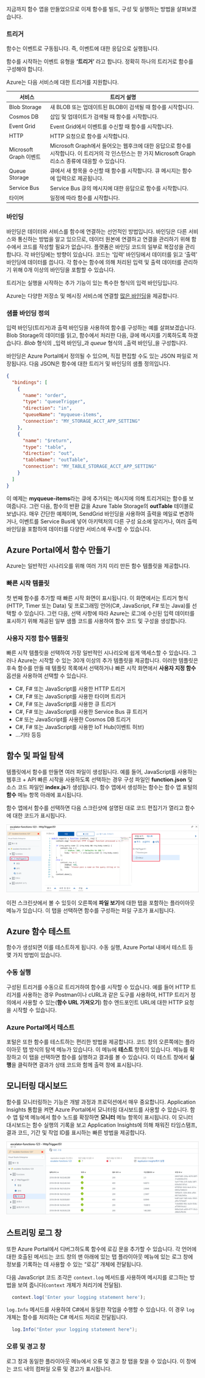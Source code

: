 지금까지 함수 앱을 만들었으므로 이제 함수를 빌드, 구성 및 실행하는 방법을 살펴보겠습니다.

### <a name="triggers"></a>트리거

함수는 이벤트로 구동됩니다. 즉, 이벤트에 대한 응답으로 실행됩니다.

함수를 시작하는 이벤트 유형을 **‘트리거’** 라고 합니다. 정확히 하나의 트리거로 함수를 구성해야 합니다.

Azure는 다음 서비스에 대한 트리거를 지원합니다.

| 서비스                 | 트리거 설명  |
|-------------------------|---------|
| Blob Storage            | 새 BLOB 또는 업데이트된 BLOB이 검색될 때 함수를 시작합니다.       |
| Cosmos DB               | 삽입 및 업데이트가 검색될 때 함수를 시작합니다.      |
| Event Grid              | Event Grid에서 이벤트를 수신할 때 함수를 시작합니다.       |
| HTTP                    | HTTP 요청으로 함수를 시작합니다.      |
| Microsoft Graph 이벤트  | Microsoft Graph에서 들어오는 웹후크에 대한 응답으로 함수를 시작합니다. 이 트리거의 각 인스턴스는 한 가지 Microsoft Graph 리소스 종류에 대응할 수 있습니다.       |
| Queue Storage           | 큐에서 새 항목을 수신할 때 함수를 시작합니다. 큐 메시지는 함수에 입력으로 제공됩니다.      |
| Service Bus             | Service Bus 큐의 메시지에 대한 응답으로 함수를 시작합니다.       |
| 타이머                   | 일정에 따라 함수를 시작합니다.       |

### <a name="bindings"></a>바인딩

바인딩은 데이터와 서비스를 함수에 연결하는 선언적인 방법입니다. 바인딩은 다른 서비스와 통신하는 방법을 알고 있으므로, 데이터 원본에 연결하고 연결을 관리하기 위해 함수에서 코드를 작성할 필요가 없습니다. 플랫폼은 바인딩 코드의 일부로 복잡성을 관리합니다. 각 바인딩에는 방향이 있습니다. 코드는 ‘입력’ 바인딩에서 데이터를 읽고 ‘출력’ 바인딩에 데이터를 씁니다. 각 함수는 함수에 의해 처리된 입력 및 출력 데이터를 관리하기 위해 0개 이상의 바인딩을 포함할 수 있습니다.

트리거는 실행을 시작하는 추가 기능이 있는 특수한 형식의 입력 바인딩입니다.

Azure는 다양한 저장소 및 메시징 서비스에 연결할 [많은 바인딩](https://docs.microsoft.com/azure/azure-functions/functions-triggers-bindings#supported-bindings)을 제공합니다.

### <a name="a-sample-binding-definition"></a>샘플 바인딩 정의

입력 바인딩(트리거)과 출력 바인딩을 사용하여 함수를 구성하는 예를 살펴보겠습니다. Blob Storage의 데이터를 읽고, 함수에서 처리한 다음, 큐에 메시지를 기록하도록 하겠습니다. *Blob* 형식의 _입력 바인딩_과 *queue* 형식의 _출력 바인딩_을 구성합니다.

바인딩은 Azure Portal에서 정의될 수 있으며, 직접 편집할 수도 있는 JSON 파일로 저장됩니다. 다음 JSON은 함수에 대한 트리거 및 바인딩의 샘플 정의입니다.

```json
{
  "bindings": [
    {
      "name": "order",
      "type": "queueTrigger",
      "direction": "in",
      "queueName": "myqueue-items",
      "connection": "MY_STORAGE_ACCT_APP_SETTING"
    },
    {
      "name": "$return",
      "type": "table",
      "direction": "out",
      "tableName": "outTable",
      "connection": "MY_TABLE_STORAGE_ACCT_APP_SETTING"
    }
  ]
}
```

이 예제는 **myqueue-items**라는 큐에 추가되는 메시지에 의해 트리거되는 함수를 보여줍니다. 그런 다음, 함수의 반환 값을 Azure Table Storage의 **outTable** 테이블로 보냅니다. 매우 간단한 예제이며, SendGrid 바인딩을 사용하여 출력을 메일로 변경하거나, 이벤트를 Service Bus에 넣어 아키텍처의 다른 구성 요소에 알리거나, 여러 출력 바인딩을 포함하여 데이터를 다양한 서비스에 푸시할 수 있습니다.

## <a name="creating-a-function-in-the-azure-portal"></a>Azure Portal에서 함수 만들기

Azure는 일반적인 시나리오를 위해 여러 가지 미리 만든 함수 템플릿을 제공합니다.

### <a name="quickstart-templates"></a>빠른 시작 템플릿

첫 번째 함수를 추가할 때 빠른 시작 화면이 표시됩니다. 이 화면에서는 트리거 형식(HTTP, Timer 또는 Data) 및 프로그래밍 언어(C#, JavaScript, F# 또는 Java)를 선택할 수 있습니다. 그런 다음, 선택 사항에 따라 Azure는 로그에 수신된 입력 데이터를 표시하기 위해 제공된 일부 샘플 코드를 사용하여 함수 코드 및 구성을 생성합니다.

### <a name="custom-function-templates"></a>사용자 지정 함수 템플릿

빠른 시작 템플릿을 선택하여 가장 일반적인 시나리오에 쉽게 액세스할 수 있습니다. 그러나 Azure는 시작할 수 있는 30개 이상의 추가 템플릿을 제공합니다. 이러한 템플릿은 후속 함수를 만들 때 템플릿 목록에서 선택하거나 빠른 시작 화면에서 **사용자 지정 함수** 옵션을 사용하여 선택할 수 있습니다.

- C#, F# 또는 JavaScript를 사용한 HTTP 트리거
- C#, F# 또는 JavaScript를 사용한 타이머 트리거
- C#, F# 또는 JavaScript를 사용한 큐 트리거
- C#, F# 또는 JavaScript를 사용한 Service Bus 큐 트리거
- C# 또는 JavaScript를 사용한 Cosmos DB 트리거
- C#, F# 또는 JavaScript를 사용한 IoT Hub(이벤트 허브)
- ...기타 등등

## <a name="navigating-to-your-function-and-files"></a>함수 및 파일 탐색

템플릿에서 함수를 만들면 여러 파일이 생성됩니다. 예를 들어, JavaScript를 사용하는 웹후크 + API 빠른 시작을 사용하도록 선택하는 경우 구성 파일인 **function.json** 및 소스 코드 파일인 **index.js**가 생성됩니다. 함수 앱에서 생성하는 함수는 함수 앱 포털의 **함수** 메뉴 항목 아래에 표시됩니다.

함수 앱에서 함수를 선택하면 다음 스크린샷에 설명된 대로 코드 편집기가 열리고 함수에 대한 코드가 표시됩니다.

![App Service 탐색에서 “HttpTriggerJS1” 함수가 선택되고 파일 보기 메뉴가 강조 표시된, 확장된 파일 보기 메뉴를 포함한 함수 편집기 블레이드를 보여 주는 Azure Portal의 스크린샷입니다.](../media/4-file-navigation.png)

이전 스크린샷에서 볼 수 있듯이 오른쪽에 **파일 보기**에 대한 탭을 포함하는 플라이아웃 메뉴가 있습니다. 이 탭을 선택하면 함수를 구성하는 파일 구조가 표시됩니다.

## <a name="testing-your-azure-function"></a>Azure 함수 테스트

함수가 생성되면 이를 테스트하게 됩니다. 수동 실행, Azure Portal 내에서 테스트 등 몇 가지 방법이 있습니다.

### <a name="manual-execution"></a>수동 실행

구성된 트리거를 수동으로 트리거하여 함수를 시작할 수 있습니다. 예를 들어 HTTP 트리거를 사용하는 경우 Postman이나 cURL과 같은 도구를 사용하여, HTTP 트리거 정의에서 사용할 수 있는(**함수 URL 가져오기**) 함수 엔드포인트 URL에 대한 HTTP 요청을 시작할 수 있습니다.

### <a name="testing-in-the-azure-portal"></a>Azure Portal에서 테스트

포털은 또한 함수를 테스트하는 편리한 방법을 제공합니다. 코드 창의 오른쪽에는 플라이아웃 탭 방식의 탐색 메뉴가 있습니다. 이 메뉴에 **테스트** 항목이 있습니다. 메뉴를 확장하고 이 탭을 선택하면 함수를 실행하고 결과를 볼 수 있습니다. 이 테스트 창에서 **실행**을 클릭하면 결과가 상태 코드와 함께 출력 창에 표시됩니다.

## <a name="monitoring-dashboard"></a>모니터링 대시보드

함수를 모니터링하는 기능은 개발 과정과 프로덕션에서 매우 중요합니다. Application Insights 통합을 켜면 Azure Portal에서 모니터링 대시보드를 사용할 수 있습니다. 함수 앱 탐색 메뉴에서 함수 노드를 확장하면 **모니터** 메뉴 항목이 표시됩니다. 이 모니터 대시보드는 함수 실행의 기록을 보고 Application Insights에 의해 채워진 타임스탬프, 결과 코드, 기간 및 작업 ID를 표시하는 빠른 방법을 제공합니다.

![함수의 모듈 메뉴 항목이 강조 표시되고, 여러 함수 결과와 해당 HTTP 상태 코드를 포함한 HTTP 함수 모니터 블레이드를 보여 주는 Azure Portal의 스크린샷입니다.](../media/4-monitor-function.png)

## <a name="streaming-log-window"></a>스트리밍 로그 창

또한 Azure Portal에서 디버그하도록 함수에 로깅 문을 추가할 수 있습니다. 각 언어에 대한 호출된 메서드는 코드 창의 맨 아래에 있는 탭 플라이아웃 메뉴에 있는 로그 창에 정보를 기록하는 데 사용할 수 있는 “로깅” 개체에 전달됩니다.

다음 JavaScript 코드 조각은 `context.log` 메서드를 사용하여 메시지를 로그하는 방법을 보여 줍니다(`context` 개체가 처리기에 전달됨).

```javascript
  context.log('Enter your logging statement here');
```

`log.Info` 메서드를 사용하여 C#에서 동일한 작업을 수행할 수 있습니다. 이 경우 `log` 개체는 함수를 처리하는 C# 메서드 처리로 전달됩니다.

```csharp
  log.Info("Enter your logging statement here");
```

### <a name="errors-and-warnings-window"></a>오류 및 경고 창

로그 창과 동일한 플라이아웃 메뉴에서 오류 및 경고 창 탭을 찾을 수 있습니다. 이 창에는 코드 내의 컴파일 오류 및 경고가 표시됩니다.

